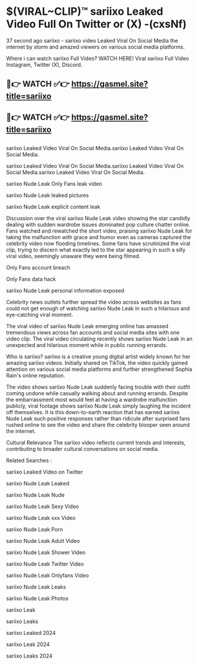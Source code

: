 # $(VIRAL~CLIP)™ sariixo Leaked Video Full On Twitter or (X) -(cxsNf)
37 second ago sariixo - sariixo video Leaked Viral On Social Media the internet by storm and amazed viewers on various social media platforms.

Where i can watch sariixo Full Video? WATCH HERE! Viral sariixo Full Video Instagram, Twitter (X), Discord.

## 🔴👉 WATCH ✅👉 https://gasmel.site?title=sariixo
## 🔴👉 WATCH ✅👉 https://gasmel.site?title=sariixo
##
sariixo Leaked Video Viral On Social Media.sariixo Leaked Video Viral On Social Media.

sariixo Leaked Video Viral On Social Media.sariixo Leaked Video Viral On Social Media.sariixo Leaked Video Viral On Social Media.

sariixo Nude Leak Only Fans leak video

sariixo Nude Leak leaked pictures

sariixo Nude Leak explicit content leak

Discussion over the viral sariixo Nude Leak video showing the star candidly dealing with sudden wardrobe issues dominated pop culture chatter online. Fans watched and rewatched the short video, praising sariixo Nude Leak for taking the malfunction with grace and humor even as cameras captured the celebrity video now flooding timelines. Some fans have scrutinized the viral clip, trying to discern what exactly led to the star appearing in such a silly viral video, seemingly unaware they were being filmed.


Only Fans account breach

Only Fans data hack

sariixo Nude Leak personal information exposed

Celebrity news outlets further spread the video across websites as fans could not get enough of watching sariixo Nude Leak in such a hilarious and eye-catching viral moment.


The viral video of sariixo Nude Leak emerging online has amassed tremendous views across fan accounts and social media sites with one video clip. The viral video circulating recently shows sariixo Nude Leak in an unexpected and hilarious moment while in public running errands.


Who is sariixo? sariixo is a creative young digital artist widely known for her amazing sariixo videos. Initially shared on TikTok, the video quickly gained attention on various social media platforms and further strengthened Sophia Rain's online reputation.

The video shows sariixo Nude Leak suddenly facing trouble with their outfit coming undone while casually walking about and running errands. Despite the embarrassment most would feel at having a wardrobe malfunction publicly, viral footage shows sariixo Nude Leak simply laughing the incident off themselves. It is this down-to-earth reaction that has earned sariixo Nude Leak such positive responses rather than ridicule after surprised fans rushed online to see the video and share the celebrity blooper seen around the internet.

Cultural Relevance The sariixo video reflects current trends and interests, contributing to broader cultural conversations on social media.

Related Searches :

sariixo Leaked Video on Twitter

sariixo Nude Leak Leaked

sariixo Nude Leak Nude

sariixo Nude Leak Sexy Video

sariixo Nude Leak xxx Video

sariixo Nude Leak Porn

sariixo Nude Leak Adult Video

sariixo Nude Leak Shower Video

sariixo Nude Leak Twitter Video

sariixo Nude Leak Onlyfans Video

sariixo Nude Leak Leaks

sariixo Nude Leak Photos

sariixo Leak

sariixo Leaks

sariixo Leaked 2024

sariixo Leak 2024

sariixo Leaks 2024
